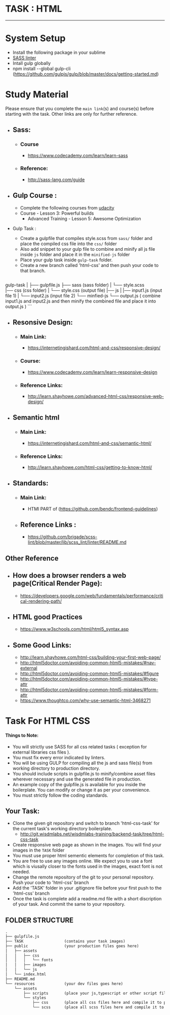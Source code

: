 # TASK : HTML
---------------------------------------------------------
# System Setup
* Install the following package in your sublime 
* [SASS linter](https://github.com/brigade/scss-lint)  
* Intall gulp globally 
 * npm install --global gulp-cli (https://github.com/gulpjs/gulp/blob/master/docs/getting-started.md)

# Study Material
Please ensure that you complete the `main link`(s) and course(s) before starting with the task. Other links are only for further reference.
* ## Sass:
   * ### Course 
     * https://www.codecademy.com/learn/learn-sass
   * ### Reference: 
     * http://sass-lang.com/guide
* ## Gulp Course :
   * Complete the following courses from [udacity](https://classroom.udacity.com/courses/ud892/lessons/5332430837/concepts/53252207760923#)
   * Course - Lesson 3: Powerful builds
     * Advanced Training - Lesson 5: Awesome Optimization
* Gulp Task : 
   * Create a gulpfile that compiles style.scss from `sass/` folder and place the compiled css file into the `css/` folder
   * Also add snippet to your gulp file to combine and minify all js file inside `js` folder and place it in the `minified-js` folder 
   * Place your gulp task inside `gulp-task` folder.
   * Create a new branch called 'html-css' and then push your code to that branch.

    ```html
gulp-task
    |
    ├── gulpfile.js
    ├── sass               (sass folder) 
    | └── style.scss                 
    |── css                (css folder)
    |   └── style.css      (output file)
    |── js
    |    |── input1.js     (input file 1)
    |    └── input2.js     (input file 2) 
    └── minfied-js
      └── output.js       ( combine input1.js and input2.js and then minify the combined file and place it into output.js )
    ```


* ## Resonsive Design: 
    * ### Main Link:
      * https://internetingishard.com/html-and-css/responsive-design/
    * ### Course: 
      * https://www.codecademy.com/learn/learn-responsive-design
    * ### Reference Links: 
      * http://learn.shayhowe.com/advanced-html-css/responsive-web-design/
* ## Semantic html
   * ### Main Link: 
     * https://internetingishard.com/html-and-css/semantic-html/
   * ### Reference Links:
     * http://learn.shayhowe.com/html-css/getting-to-know-html/
* ## Standards:
   * ### Main Link: 
     * HTMl PART of (https://github.com/bendc/frontend-guidelines)
   * ## Reference Links :
     * https://github.com/brigade/scss-lint/blob/master/lib/scss_lint/linter/README.md


## Other Reference 
* ## How does a browser renders a web page(Critical Render Page):  
   * https://developers.google.com/web/fundamentals/performance/critical-rendering-path/
* ## HTML good Practices 
   * https://www.w3schools.com/html/html5_syntax.asp
* ## Some Good Links:
   * http://learn.shayhowe.com/html-css/building-your-first-web-page/
   * http://html5doctor.com/avoiding-common-html5-mistakes/#nav-external
   * http://html5doctor.com/avoiding-common-html5-mistakes/#figure
   * http://html5doctor.com/avoiding-common-html5-mistakes/#type-attr
   * http://html5doctor.com/avoiding-common-html5-mistakes/#form-attr
   * https://www.thoughtco.com/why-use-semantic-html-3468271

# Task For HTML CSS
 #### Things to Note:
* You will strictly use SASS for all css related tasks ( exception for external libraries css files ).
* You must fix every error indicated by linters.
* You will be using GULP for compiling all the js and sass file(s) from working directory to production directory.
* You should include scripts in gulpfile.js to minify/combine asset files wherever necessary and use the generated file in production.
* An example copy of the gulpfile.js is available for you inside the boilerplate. You can modify or change it as per your convenience.
* You must strictly follow the coding standards.

## Your Task:
* Clone the given git repository and switch to branch 'html-css-task' for the current task's working directory boilerplate.
   * http://git.wisdmlabs.net/wisdmlabs-training/backend-task/tree/html-css-task
* Create responsive web page as shown in the images. You will find your images in the `TASK` folder 
* You must use proper html sementic elements for completion of this task.
* You are free to use any images online. We expect you to use a font which is viusally closer to the fonts used in the images, exact font is not needed.
* Change the remote repository of the git to your personal repository. Push your code to 'html-css' branch
* Add the 'TASK' folder in your .gitignore file before your first push to the 'html-css' branch
* Once the task is complete add a readme.md file with a short discription of your task. And commit the same to your repository. 

## FOLDER STRUCTURE


```html
.
├── gulpfile.js
├── TASK                  (contains your task images)
├── public                (your production files goes here)
│   ├── assets
│   │   ├── css
│   │   │   └── fonts
│   │   ├── images
│   │   └── js
│   └── index.html
├── README.md
└── resources             (your dev files goes here)
    └── assets
        ├── scripts       (place your js,typescript or other script files here)
        └── styles 
            ├── css       (place all css files here and compile it to production css folder using gulp)
            └── scss      (place all scss files here and compile it to production css folder using gulp)
```